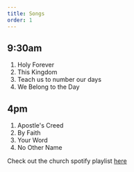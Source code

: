 ```yaml
---
title: Songs
order: 1
---
```


## 9:30am
1. Holy Forever
2. This Kingdom
3. Teach us to number our days
4. We Belong to the Day

   
## 4pm
1. Apostle's Creed
2. By Faith
3. Your Word
4. No Other Name

Check out the church spotify playlist [here](https://open.spotify.com/playlist/3gh0ZKXkJBDbNEnZqJJDXj?si=0908aa3f87544643)
